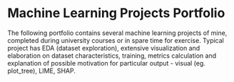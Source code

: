# Machine Learning Projects Portfolio

The following portfolio contains several machine learning projects of mine, completed during university courses or in spare time for exercise. Typical project has 
EDA (dataset exploration), extensive visualization and elaboration on dataset characteristics, training, metrics calculation and explanation of possible motivation
for particular output - visual (eg. plot_tree), LIME, SHAP.
